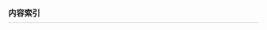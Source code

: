 <script>
// https://github.com/ghiculescu/jekyll-table-of-contents
$(document).ready(function() {
  var no_back_to_top_links = false

  var headers = $('h1, h2, h3, h4, h5, h6').filter(function() {return this.id}), // get all headers with an ID
      output = $('.toc');
  if (!headers.length || headers.length < 3 || !output.length)
    return;

  var get_level = function(ele) { return parseInt(ele.nodeName.replace("H", ""), 10) }
  var highest_level = headers.map(function(_, ele) { return get_level(ele) }).get().sort()[0]
  var return_to_top = '<i class="icon-arrow-up back-to-top">&uarr;</i>'
  //var return_to_top = ''

  var level = get_level(headers[0]), this_level, html = "<i></i> <ul>";
  headers.on('click', function() {
    if (!no_back_to_top_links) window.location.hash = this.id
  }).addClass('clickable-header').each(function(_, header) {
    this_level = get_level(header);
    if (!no_back_to_top_links && this_level === highest_level) {
      $(header).addClass('top-level-header').after(return_to_top)
    }
    if (this_level === level) // same level as before; same indenting
      html += "<li><a href='#" + header.id + "'>" + header.innerHTML + "</a>";
    else if (this_level < level) // higher level than before; end parent ol
      html += "</li></ul></li><li><a href='#" + header.id + "'>" + header.innerHTML + "</a>";
    else if (this_level > level) // lower level than before; expand the previous to contain a ol
      html += "<ul><li><a href='#" + header.id + "'>" + header.innerHTML + "</a>";
    level = this_level; // update for the next one
  });
  html += "</ul>";
  if (!no_back_to_top_links) {
    $(document).on('click', '.back-to-top', function() {
      $(window).scrollTop(0)
      window.location.hash = ''
    })
  }
  output.hide().html(html).show('slow');
});
</script>
<div class="toc-header">
<div class="toc-title" style="font-size:16px; font-weight: bold; padding:0.5em 0; border-bottom:1px #cccccc solid;"> 内容索引 </div>
<div class="toc"></div>
</div>


